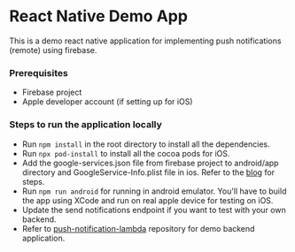 # React Native Demo App

This is a demo react native application for implementing push notifications (remote) using firebase.

### Prerequisites
- Firebase project
- Apple developer account (if setting up for iOS)

### Steps to run the application locally
- Run `npm install` in the root directory to install all the dependencies.
- Run `npx pod-install` to install all the cocoa pods for iOS.
- Add the google-services.json file from firebase project to android/app directory and GoogleService-Info.plist file in ios. Refer to the [blog](https://www.antstack.io/) for steps.
- Run `npm run android` for running in android emulator. You'll have to build the app using XCode and run on real apple device for testing on iOS.
- Update the send  notifications endpoint if you want to test with your own backend.
- Refer to [push-notification-lambda](https://github.com/antstackio/push-notification-lambda) repository for demo backend application.   